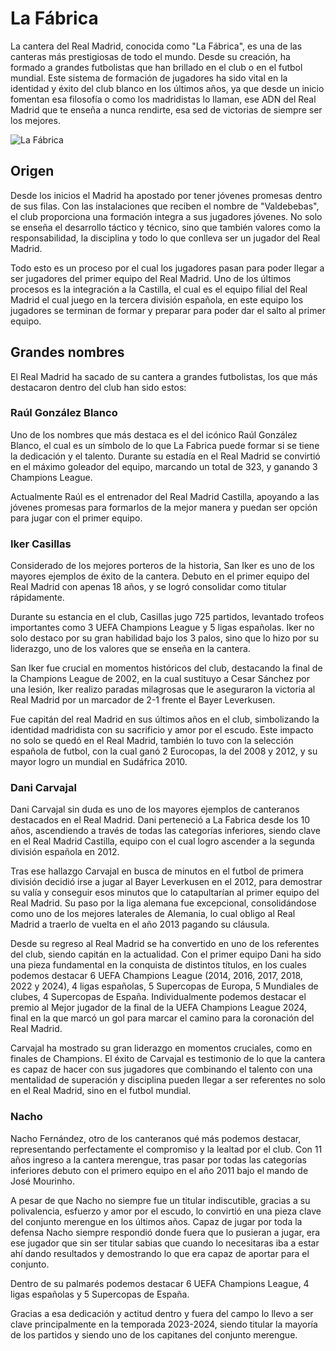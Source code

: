 # La Fábrica
La cantera del Real Madrid, conocida como "La Fábrica", es una de las canteras más prestigiosas de todo el mundo. Desde su creación, ha formado a grandes futbolistas que han brillado en el club o en el futbol mundial. Este sistema de formación de jugadores ha sido vital en la identidad y éxito del club blanco en los últimos años, ya que desde un inicio fomentan esa filosofía o como los madridistas lo llaman, ese ADN del Real Madrid que te enseña a nunca rendirte, esa sed de victorias de siempre ser los mejores.

![La Fábrica]()

## Origen
Desde los inicios el Madrid ha apostado por tener jóvenes promesas dentro de sus filas. Con las instalaciones que reciben el nombre de "Valdebebas", el club proporciona una formación integra a sus jugadores jóvenes. No solo se enseña el desarrollo táctico y técnico, sino que también valores como la responsabilidad, la disciplina y todo lo que conlleva ser un jugador del Real Madrid.

Todo esto es un proceso por el cual los jugadores pasan para poder llegar a ser jugadores del primer equipo del Real Madrid. Uno de los últimos procesos es la integración a la Castilla, el cual es el equipo filial del Real Madrid el cual juego en la tercera división española, en este equipo los jugadores se terminan de formar y preparar para poder dar el salto al primer equipo.

## Grandes nombres
El Real Madrid ha sacado de su cantera a grandes futbolistas, los que más destacaron dentro del club han sido estos:

### Raúl González Blanco
Uno de los nombres que más destaca es el del icónico Raúl González Blanco, el cual es un símbolo de lo que La Fabrica puede formar si se tiene la dedicación y el talento. Durante su estadía en el Real Madrid se convirtió en el máximo goleador del equipo, marcando un total de 323, y ganando 3 Champions League.

Actualmente Raúl es el entrenador del Real Madrid Castilla, apoyando a las jóvenes promesas para formarlos de la mejor manera y puedan ser opción para jugar con el primer equipo.

### Iker Casillas
Considerado de los mejores porteros de la historia, San Iker es uno de los mayores ejemplos de éxito de la cantera. Debuto en el primer equipo del Real Madrid con apenas 18 años, y se logró consolidar como titular rápidamente.

Durante su estancia en el club, Casillas jugo 725 partidos, levantado trofeos importantes como 3 UEFA Champions League y 5 ligas españolas. Iker no solo destaco por su gran habilidad bajo los 3 palos, sino que lo hizo por su liderazgo, uno de los valores que se enseña en la cantera.

San Iker fue crucial en momentos históricos del club, destacando la final de la Champions League de 2002, en la cual sustituyo a Cesar Sánchez por una lesión, Iker realizo paradas milagrosas que le aseguraron la victoria al Real Madrid por un marcador de 2-1 frente el Bayer Leverkusen.

Fue capitán del real Madrid en sus últimos años en el club, simbolizando la identidad madridista con su sacrificio y amor por el escudo. Este impacto no solo se quedó en el Real Madrid, también lo tuvo con la selección española de futbol, con la cual ganó 2 Eurocopas, la del 2008 y 2012, y su mayor logro un mundial en Sudáfrica 2010.

### Dani Carvajal
Dani Carvajal sin duda es uno de los mayores ejemplos de canteranos destacados en el Real Madrid. Dani perteneció a La Fabrica desde los 10 años, ascendiendo a través de todas las categorías inferiores, siendo clave en el Real Madrid Castilla, equipo con el cual logro ascender a la segunda división española en 2012.

Tras ese hallazgo Carvajal en busca de minutos en el futbol de primera división decidió irse a jugar al Bayer Leverkusen en el 2012, para demostrar su valía y conseguir esos minutos que lo catapultarían al primer equipo del Real Madrid. Su paso por la liga alemana fue excepcional, consolidándose como uno de los mejores laterales de Alemania, lo cual obligo al Real Madrid a traerlo de vuelta en el año 2013 pagando su cláusula.

Desde su regreso al Real Madrid se ha convertido en uno de los referentes del club, siendo capitán en la actualidad. Con el primer equipo Dani ha sido una pieza fundamental en la conquista de distintos títulos, en los cuales podemos destacar 6 UEFA Champions League (2014, 2016, 2017, 2018, 2022 y 2024), 4 ligas españolas, 5 Supercopas de Europa, 5 Mundiales de clubes, 4 Supercopas de España. Individualmente podemos destacar el premio al Mejor jugador de la final de la UEFA Champions League 2024, final en la que marcó un gol para marcar el camino para la coronación del Real Madrid.

Carvajal ha mostrado su gran liderazgo en momentos cruciales, como en finales de Champions. El éxito de Carvajal es testimonio de lo que la cantera es capaz de hacer con sus jugadores que combinando el talento con una mentalidad de superación y disciplina pueden llegar a ser referentes no solo en el Real Madrid, sino en el futbol mundial.

### Nacho
Nacho Fernández, otro de los canteranos qué más podemos destacar, representando perfectamente el compromiso y la lealtad por el club. Con 11 años ingreso a la cantera merengue, tras pasar por todas las categorías inferiores debuto con el primero equipo en el año 2011 bajo el mando de José Mourinho.

A pesar de que Nacho no siempre fue un titular indiscutible, gracias a su polivalencia, esfuerzo y amor por el escudo, lo convirtió en una pieza clave del conjunto merengue en los últimos años. Capaz de jugar por toda la defensa Nacho siempre respondió donde fuera que lo pusieran a jugar, era ese jugador que sin ser titular sabias que cuando lo necesitaras iba a estar ahí dando resultados y demostrando lo que era capaz de aportar para el conjunto.

Dentro de su palmarés podemos destacar 6 UEFA Champions League, 4 ligas españolas y 5 Supercopas de España.

Gracias a esa dedicación y actitud dentro y fuera del campo lo llevo a ser clave principalmente en la temporada 2023-2024, siendo titular la mayoría de los partidos y siendo uno de los capitanes del conjunto merengue.